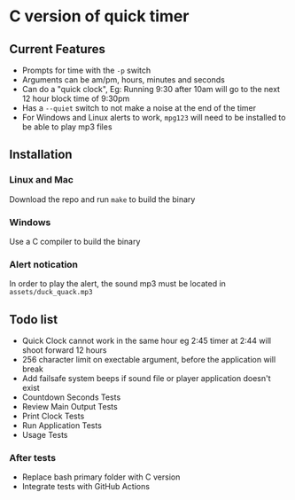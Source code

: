 # C version of quick timer

## Current Features
- Prompts for time with the `-p` switch
- Arguments can be am/pm, hours, minutes and seconds
- Can do a "quick clock", Eg: Running 9:30 after 10am will go to the next 12
  hour block time of 9:30pm
- Has a `--quiet` switch to not make a noise at the end of the timer
- For Windows and Linux alerts to work, `mpg123` will need to be installed to
  be able to play mp3 files

## Installation
### Linux and Mac
Download the repo and run `make` to build the binary

### Windows
Use a C compiler to build the binary

### Alert notication
In order to play the alert, the sound mp3 must be located in
`assets/duck_quack.mp3`

##  Todo list
- Quick Clock cannot work in the same hour eg 2:45 timer at 2:44 will shoot
  forward 12 hours
- 256 character limit on exectable argument, before the application will break
- Add failsafe system beeps if sound file or player application doesn't exist
- Countdown Seconds Tests
- Review Main Output Tests
- Print Clock Tests
- Run Application Tests
- Usage Tests

### After tests
- Replace bash primary folder with C version
- Integrate tests with GitHub Actions
